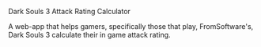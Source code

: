 Dark Souls 3 Attack Rating Calculator

A web-app that helps gamers, specifically those that play, FromSoftware's, Dark Souls 3 calculate their in game attack rating. 
